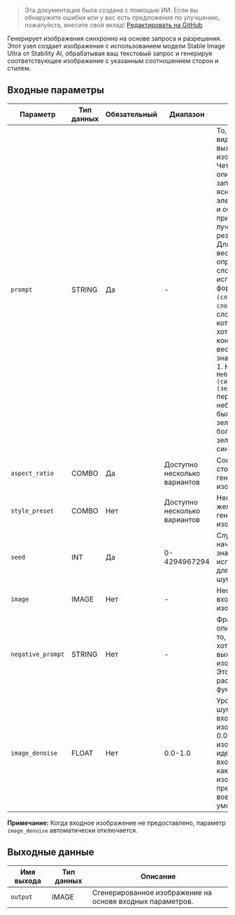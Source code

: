 > Эта документация была создана с помощью ИИ. Если вы обнаружите ошибки или у вас есть предложения по улучшению, пожалуйста, внесите свой вклад! [Редактировать на GitHub](https://github.com/Comfy-Org/embedded-docs/blob/main/comfyui_embedded_docs/docs/StabilityStableImageUltraNode/ru.md)

Генерирует изображения синхронно на основе запроса и разрешения. Этот узел создает изображения с использованием модели Stable Image Ultra от Stability AI, обрабатывая ваш текстовый запрос и генерируя соответствующее изображение с указанным соотношением сторон и стилем.

## Входные параметры

| Параметр | Тип данных | Обязательный | Диапазон | Описание |
|-----------|-----------|----------|-------|-------------|
| `prompt` | STRING | Да | - | То, что вы хотите видеть в выходном изображении. Четкий, описательный запрос, который ясно определяет элементы, цвета и объекты, приведет к лучшим результатам. Для управления весом определенного слова используйте формат `(слово:вес)`, где `слово` — это слово, для которого вы хотите контролировать вес, а `вес` — значение от 0 до 1. Например: `Небо было свежим (синим:0.3) и (зеленым:0.8)` передало бы небо, которое было синим и зеленым, но больше зеленым, чем синим. |
| `aspect_ratio` | COMBO | Да | Доступно несколько вариантов | Соотношение сторон генерируемого изображения. |
| `style_preset` | COMBO | Нет | Доступно несколько вариантов | Необязательный желаемый стиль генерируемого изображения. |
| `seed` | INT | Да | 0-4294967294 | Случайное начальное значение (сид), используемое для создания шума. |
| `image` | IMAGE | Нет | - | Необязательное входное изображение. |
| `negative_prompt` | STRING | Нет | - | Фрагмент текста, описывающий то, что вы не хотите видеть в выходном изображении. Это расширенная функция. |
| `image_denoise` | FLOAT | Нет | 0.0-1.0 | Уровень шумоподавления входного изображения; 0.0 дает изображение, идентичное входному, 1.0 — как если бы изображение не предоставлялось вовсе. По умолчанию: 0.5 |

**Примечание:** Когда входное изображение не предоставлено, параметр `image_denoise` автоматически отключается.

## Выходные данные

| Имя выхода | Тип данных | Описание |
|-------------|-----------|-------------|
| `output` | IMAGE | Сгенерированное изображение на основе входных параметров. |
